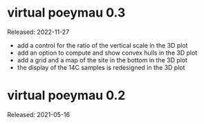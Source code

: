 # virtual poeymau 0.3
Released: 2022-11-27

* add a control for the ratio of the vertical scale in the 3D plot
* add an option to compute and show convex hulls in the 3D plot
* add a grid and a map of the site in the bottom in the 3D plot
* the display of the 14C samples is redesigned in the 3D plot


# virtual poeymau 0.2
Released: 2021-05-16

